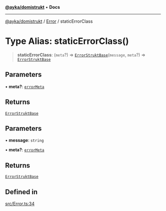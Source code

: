 [**@ayka/domistrukt**](../../../README.md) • **Docs**

***

[@ayka/domistrukt](../../../globals.md) / [Error](../README.md) / staticErrorClass

# Type Alias: staticErrorClass()

> **staticErrorClass**: (`meta`?) => [`ErrorStruktBase`](../classes/ErrorStruktBase.md)(`message`, `meta`?) => [`ErrorStruktBase`](../classes/ErrorStruktBase.md)

## Parameters

• **meta?**: [`errorMeta`](errorMeta.md)

## Returns

[`ErrorStruktBase`](../classes/ErrorStruktBase.md)

## Parameters

• **message**: `string`

• **meta?**: [`errorMeta`](errorMeta.md)

## Returns

[`ErrorStruktBase`](../classes/ErrorStruktBase.md)

## Defined in

[src/Error.ts:34](https://github.com/AndreyMork/domistrukt/blob/c8d404d2a2ad3b5db17fcead4d4e5821b1cc97ac/src/Error.ts#L34)
